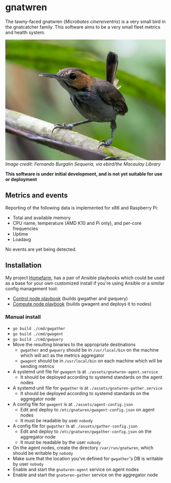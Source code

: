 # gnatwren
The tawny-faced gnatwren (_Microbates cinereiventris_) is a very small bird
in the gnatcatcher family. This software aims to be a very small fleet
metrics and health system.

[![Image of a tawny-faced gnatwren, perched on a twig](https://github.com/firepear/gnatwren/blob/main/assets/tfgw.jpg)](https://ebird.org/species/tafgna1)  
_Image credit: Fernando Burgalin Sequeria, via ebird/the Macaulay Library_

**This software is under initial development, and is not yet suitable
for use or deployment**

## Metrics and events

Reporting of the following data is implemented for x86 and Raspberry Pi:

- Total and available memory
- CPU name, temperature (AMD K10 and Pi only), and per-core frequencies
- Uptime
- Loadavg

No events are yet being detected.

## Installation

My project [Homefarm](https://github.com/firepear/homefarm), has a
pair of Ansible playbooks which could be used as a base for your own
customized install if you're using Ansible or a similar config
management tool:

- [Control node playbook](https://github.com/firepear/homefarm/blob/master/gnatwren-control.yml) (builds gwgather and gwquery)
- [Compute node playbook](https://github.com/firepear/homefarm/blob/master/gnatwren-nodes.yml) (builds gwagent and deploys it to nodes)

### Manual install

- `go build ./cmd/gwgather`
- `go build ./cmd/gwagent`
- `go build ./cmd/gwquery`
- Move the resulting binaries to the appropriate destinations
  - `gwgather` and `gwquery` should be in `/usr/local/bin` on the
    machine which will act as the metrics aggregator
  - `gwagent` should be in `/usr/local/bin` on each machine which will
    be sending metrics
- A systemd unit file for `gwagent` is at
  `./assets/gnatwren-agent.service`
  - It should be deployed according to systemd standards on the agent
    nodes
- A systemd unit file for `gwgather` is at
  `./assets/gnatwren-gather.service`
  - It should be deployed according to systemd standards on the
    aggregator node
- A config file for `gwagent` is at `./assets/agent-config.json`
  - Edit and deploy to `/etc/gnatwren/gwagent-config.json` on agent
    nodes
  - It must be readable by user `nobody`
- A config file for `gwgather` is at `./assets/gather-config.json`
  - Edit and deploy to `/etc/gnatwren/gwgather-config.json` on the
    aggregator node
  - It must be readable by the user `nobody`
- On the agent nodes, create the directory `/var/run/gnatwren`, which
  should be writable by `nobody`
- Make sure that the location you've defined for `gwgather`'s DB is
  writable by user `nobody`
- Enable and start the `gnatwren-agent` service on agent nodes
- Enable and start the `gnatwren-gather` service on the aggregator
  node
